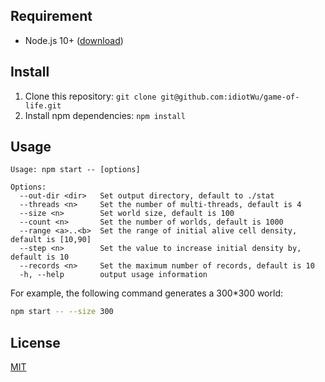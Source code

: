 ## Requirement

- Node.js 10+ ([download](https://nodejs.org))

## Install

1. Clone this repository: `git clone git@github.com:idiotWu/game-of-life.git`
2. Install npm dependencies: `npm install`

## Usage

```
Usage: npm start -- [options]

Options:
  --out-dir <dir>   Set output directory, default to ./stat
  --threads <n>     Set the number of multi-threads, default is 4
  --size <n>        Set world size, default is 100
  --count <n>       Set the number of worlds, default is 1000
  --range <a>..<b>  Set the range of initial alive cell density, default is [10,90]
  --step <n>        Set the value to increase initial density by, default is 10
  --records <n>     Set the maximum number of records, default is 10
  -h, --help        output usage information
```

For example, the following command generates a 300*300 world:

```bash
npm start -- --size 300
```

## License

[MIT](LICENSE)
